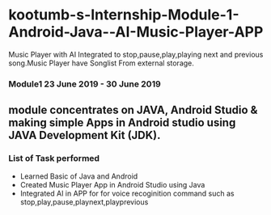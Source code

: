 # kootumb-s-Internship-Module-1-Android-Java--AI-Music-Player-APP
Music Player with AI Integrated to stop,pause,play,playing next and previous song.Music Player have Songlist From external storage.

### Module1 23 June 2019 - 30 June 2019
 ## module concentrates on JAVA, Android Studio & making simple Apps in Android studio using JAVA Development Kit (JDK).
 
### List of Task performed
* Learned Basic of Java and Android
* Created Music Player App in Android Studio using Java
* Integrated AI in APP for for voice recoginition command such as stop,play,pause,playnext,playprevious
